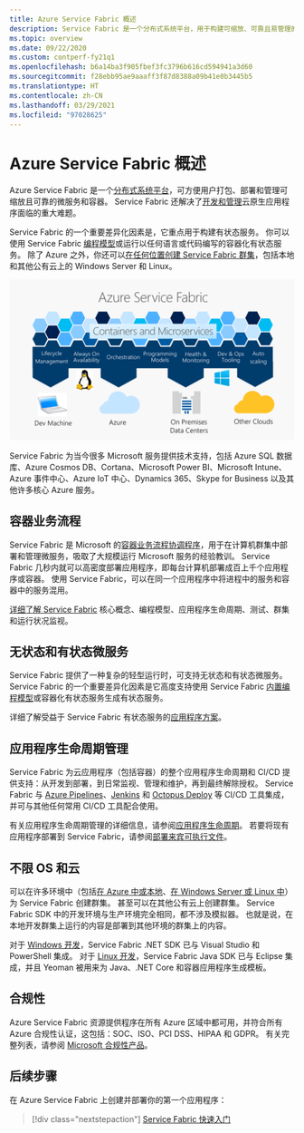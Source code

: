 ```yaml
---
title: Azure Service Fabric 概述
description: Service Fabric 是一个分布式系统平台，用于构建可缩放、可靠且易管理的微服务。
ms.topic: overview
ms.date: 09/22/2020
ms.custom: contperf-fy21q1
ms.openlocfilehash: b6a14ba3f905fbef3fc3796b616cd594941a3d60
ms.sourcegitcommit: f28ebb95ae9aaaff3f87d8388a09b41e0b3445b5
ms.translationtype: HT
ms.contentlocale: zh-CN
ms.lasthandoff: 03/29/2021
ms.locfileid: "97028625"
---
```

# <a name="overview-of-azure-service-fabric"></a>Azure Service Fabric 概述

Azure Service Fabric 是一个[分布式系统平台](#container-orchestration)，可方便用户打包、部署和管理可缩放且可靠的微服务和容器。 Service Fabric 还解决了[开发和管理](#application-lifecycle-management)云原生应用程序面临的重大难题。

Service Fabric 的一个重要差异化因素是，它重点用于构建有状态服务。 你可以使用 Service Fabric [编程模型](#stateless-and-stateful-microservices)或运行以任何语言或代码编写的容器化有状态服务。 除了 Azure 之外，你还可以[在任何位置创建 Service Fabric 群集](#any-os-any-cloud)，包括本地和其他公有云上的 Windows Server 和 Linux。

![Service Fabric 平台提供了生命周期管理、可用性、业务流程、编程模型、运行状况和监视、开发和操作工具，以及在 Azure、本地、其他云和你的开发计算机上进行自动缩放的功能][Image1]

Service Fabric 为当今很多 Microsoft 服务提供技术支持，包括 Azure SQL 数据库、Azure Cosmos DB、Cortana、Microsoft Power BI、Microsoft Intune、Azure 事件中心、Azure IoT 中心、Dynamics 365、Skype for Business 以及其他许多核心 Azure 服务。

## <a name="container-orchestration"></a>容器业务流程

Service Fabric 是 Microsoft 的[容器业务流程协调程序](service-fabric-cluster-resource-manager-introduction.md)，用于在计算机群集中部署和管理微服务，吸取了大规模运行 Microsoft 服务的经验教训。 Service Fabric 几秒内就可以高密度部署应用程序，即每台计算机部署成百上千个应用程序或容器。 使用 Service Fabric，可以在同一个应用程序中将进程中的服务和容器中的服务混用。

[详细了解 Service Fabric](service-fabric-content-roadmap.md) 核心概念、编程模型、应用程序生命周期、测试、群集和运行状况监视。

## <a name="stateless-and-stateful-microservices"></a>无状态和有状态微服务

Service Fabric 提供了一种复杂的轻型运行时，可支持无状态和有状态微服务。 Service Fabric 的一个重要差异化因素是它高度支持使用 Service Fabric [内置编程模型](service-fabric-choose-framework.md)或容器化有状态服务生成有状态服务。

详细了解受益于 Service Fabric 有状态服务的[应用程序方案](service-fabric-application-scenarios.md)。

## <a name="application-lifecycle-management"></a>应用程序生命周期管理

Service Fabric 为云应用程序（包括容器）的整个应用程序生命周期和 CI/CD 提供支持：从开发到部署，到日常监视、管理和维护，再到最终解除授权。 Service Fabric 与 [Azure Pipelines](https://www.visualstudio.com/team-services/)、[Jenkins](https://jenkins.io/index.html) 和 [Octopus Deploy](https://octopus.com/) 等 CI/CD 工具集成，并可与其他任何常用 CI/CD 工具配合使用。

有关应用程序生命周期管理的详细信息，请参阅[应用程序生命周期](service-fabric-application-lifecycle.md)。 若要将现有应用程序部署到 Service Fabric，请参阅[部署来宾可执行文件](service-fabric-deploy-existing-app.md)。

## <a name="any-os-any-cloud"></a>不限 OS 和云

可以在许多环境中（包括[在 Azure 中或本地](service-fabric-deploy-anywhere.md)、[在 Windows Server 或 Linux 中](service-fabric-linux-windows-differences.md)）为 Service Fabric 创建群集。 甚至可以在其他公有云上创建群集。 Service Fabric SDK 中的开发环境与生产环境完全相同，都不涉及模拟器。 也就是说，在本地开发群集上运行的内容是部署到其他环境的群集上的内容。

对于 [Windows 开发](service-fabric-get-started.md)，Service Fabric .NET SDK 已与 Visual Studio 和 PowerShell 集成。 对于 [Linux 开发](service-fabric-get-started-linux.md)，Service Fabric Java SDK 已与 Eclipse 集成，并且 Yeoman 被用来为 Java、.NET Core 和容器应用程序生成模板。

## <a name="compliance"></a>合规性

Azure Service Fabric 资源提供程序在所有 Azure 区域中都可用，并符合所有 Azure 合规性认证，这包括：SOC、ISO、PCI DSS、HIPAA 和 GDPR。 有关完整列表，请参阅 [Microsoft 合规性产品](https://www.microsoft.com/trustcenter/compliance/complianceofferings)。

## <a name="next-steps"></a>后续步骤

在 Azure Service Fabric 上创建并部署你的第一个应用程序：

> [!div class="nextstepaction"]
> [Service Fabric 快速入门][sf-quickstart]

[Image1]: media/service-fabric-overview/Service-Fabric-Overview.png
[sf-quickstart]: ./service-fabric-quickstart-dotnet.md
